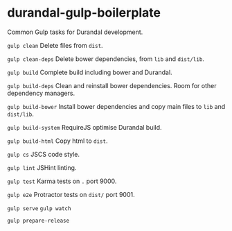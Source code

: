 # durandal-gulp-boilerplate
Common Gulp tasks for Durandal development.

`gulp clean`
Delete files from `dist`.

`gulp clean-deps`
Delete bower dependencies, from `lib` and `dist/lib`.

`gulp build`
Complete build including bower and Durandal.

`gulp build-deps`
Clean and reinstall bower dependencies. Room for other dependency managers.

`gulp build-bower`
Install bower dependencies and copy main files to `lib` and `dist/lib`.

`gulp build-system`
RequireJS optimise Durandal build.

`gulp build-html`
Copy html to `dist`.

`gulp cs`
JSCS code style.

`gulp lint`
JSHint linting.

`gulp test`
Karma tests on `.` port 9000.

`gulp e2e`
Protractor tests on `dist/` port 9001.

`gulp serve`
`gulp watch`

`gulp prepare-release`
